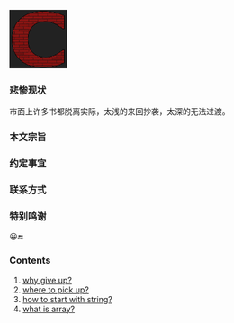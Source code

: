 ![C](../c.png)

### 悲惨现状
市面上许多书都脱离实际，太浅的来回抄袭，太深的无法过渡。

### 本文宗旨

### 约定事宜

### 联系方式

### 特别鸣谢

😀🔚
### Contents
1. [why give up?]
2. [where to pick up?]
3. [how to start with string?]
4. [what is array?]

[why give up?]: 1.whygiveup%3F.md
[where to pick up?]: 2.wheretopickup%3F.md
[how to start with string?]: 3.howtostartwithstring%3F.md
[what is array?]: 4.whatisarray%3F.md
